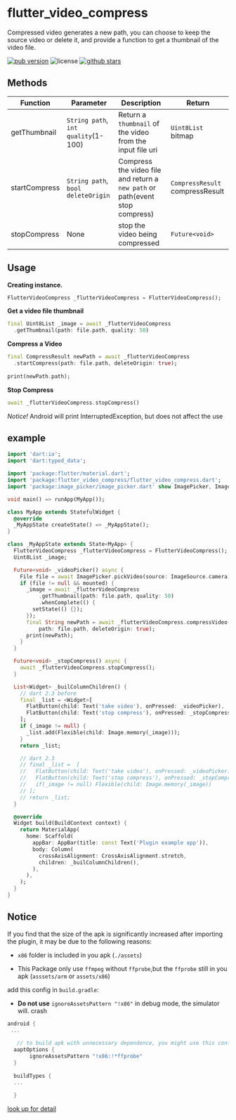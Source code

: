 # flutter_video_compress

Compressed video generates a new path, you can choose to keep the source video or delete it, and provide a function to get a thumbnail of the video file.

<p align="left">
  <a href="https://pub.dartlang.org/packages/flutter_video_compress"><img alt="pub version" src="https://img.shields.io/pub/v/flutter_video_compress.svg"></a>
  <img alt="license" src="https://img.shields.io/github/license/TenkaiRuri/flutter_video_compress.svg">
  <a href="https://github.com/TenkaiRuri/flutter_video_compress"><img alt="github stars" src="https://img.shields.io/github/stars/TenkaiRuri/flutter_video_compress.svg?style=social&label=Stars"></a>
</p>

## Methods
|Function|Parameter|Description|Return|
|--|--|--|--|
|getThumbnail|`String path`, `int quality`(1-100)|Return a `thumbnail` of the video from the input file uri|`Uint8List` bitmap|
|startCompress|`String path`, `bool deleteOrigin`|Compress the video file and return a `new path` or path(event stop compress)|`CompressResult` compressResult|
|stopCompress|None|stop the video being compressed|`Future<void>`|

## Usage
**Creating instance.**
```dart
FlutterVideoCompress _flutterVideoCompress = FlutterVideoCompress();
```

**Get a video file thumbnail**
```dart
final Uint8List _image = await _flutterVideoCompress
  .getThumbnail(path: file.path, quality: 50)
```

**Compress a Video**
```dart
final CompressResult newPath = await _flutterVideoCompress
  .startCompress(path: file.path, deleteOrigin: true);
  
print(newPath.path);
```

**Stop Compress**
```dart
await _flutterVideoCompress.stopCompress()
```

*Notice!* Android will print InterruptedException, but does not affect the use

## example
```dart
import 'dart:io';
import 'dart:typed_data';

import 'package:flutter/material.dart';
import 'package:flutter_video_compress/flutter_video_compress.dart';
import 'package:image_picker/image_picker.dart' show ImagePicker, ImageSource;

void main() => runApp(MyApp());

class MyApp extends StatefulWidget {
  @override
  _MyAppState createState() => _MyAppState();
}

class _MyAppState extends State<MyApp> {
  FlutterVideoCompress _flutterVideoCompress = FlutterVideoCompress();
  Uint8List _image;

  Future<void> _videoPicker() async {
    File file = await ImagePicker.pickVideo(source: ImageSource.camera);
    if (file != null && mounted) {
      _image = await _flutterVideoCompress
          .getThumbnail(path: file.path, quality: 50)
          .whenComplete(() {
        setState(() {});
      });
      final String newPath = await _flutterVideoCompress.compressVideo(
          path: file.path, deleteOrigin: true);
      print(newPath);
    }
  }

  Future<void> _stopCompress() async {
    await _flutterVideoCompress.stopCompress();
  }

  List<Widget> _builColumnChildren() {
    // dart 2.3 before
    final _list = <Widget>[
      FlatButton(child: Text('take video'), onPressed: _videoPicker),
      FlatButton(child: Text('stop compress'), onPressed: _stopCompress),
    ];
    if (_image != null) {
      _list.add(Flexible(child: Image.memory(_image)));
    }
    return _list;

    // dart 2.3
    // final _list =  [
    //   FlatButton(child: Text('take video'), onPressed: _videoPicker),
    //   FlatButton(child: Text('stop compress'), onPressed: _stopCompress),
    //   if(_image != null) Flexible(child: Image.memory(_image))
    // ];
    // return _list;
  }

  @override
  Widget build(BuildContext context) {
    return MaterialApp(
      home: Scaffold(
        appBar: AppBar(title: const Text('Plugin example app')),
        body: Column(
          crossAxisAlignment: CrossAxisAlignment.stretch,
          children: _builColumnChildren(),
        ),
      ),
    );
  }
}
```

## Notice

If you find that the size of the apk is significantly increased after importing the plugin, it may be due to the following reasons:

* `x86` folder is included in you apk (`./assets`)

* This Package only use `ffmpeg` without `ffprobe`,but the `ffprobe` still in you apk (`asssets/arm` or `assets/x86`)

add this config in `build.gradle`:
* __Do not use__ `ignoreAssetsPattern "!x86"` in debug mode, the simulator will. crash

 ```gradle
android {
  ...
	
    // to build apk with unnecessary dependence, you might use this config blow
   aaptOptions {
        ignoreAssetsPattern "!x86:!*ffprobe"
   }
   
   buildTypes {
   ...
   
   }
```
[look up for detail](https://github.com/bravobit/FFmpeg-Android/wiki/Reduce-APK-File-Size#exclude-architecture)